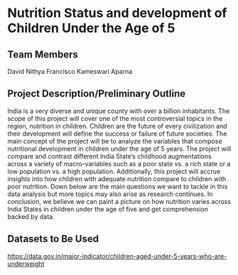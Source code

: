 # Nutrition Status and development of Children Under the Age of 5

 ## Team Members
  David 
  Nithya 
	Francisco 
	Kameswari Aparna
	
## Project Description/Preliminary Outline
	
India is a very diverse and unique county with over a billion inhabitants.  The scope of this project will cover one of the most controversial topics in the region, nutrition in children. Children are the future of every civilization and their development will define the success or failure of future societies. The main concept of the project will be to analyze the variables that compose nutritional development in children under the age of 5 years. The project will compare and contrast different India State’s childhood augmentations across a variety of macro-variables such as a poor state vs. a rich state or a low population vs. a high population. Additionally, this project will accrue insights into how children with adequate nutrition compare to children with poor nutrition. Down below are the main questions we want to tackle in this data analysis but more topics may also arise as research continues. In conclusion, we believe we can paint a picture on how nutrition varies across India States in children under the age of five and get comprehension backed by data.

## Datasets to Be Used 
   https://data.gov.in/major-indicator/children-aged-under-5-years-who-are-underweight
